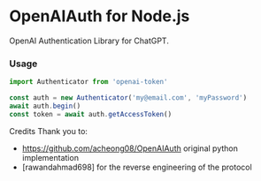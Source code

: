 # OpenAIAuth for Node.js
OpenAI Authentication Library for ChatGPT.

### Usage
```js
import Authenticator from 'openai-token'

const auth = new Authenticator('my@email.com', 'myPassword')
await auth.begin()
const token = await auth.getAccessToken()
```

Credits
Thank you to:

- https://github.com/acheong08/OpenAIAuth original python implementation
- [rawandahmad698] for the reverse engineering of the protocol